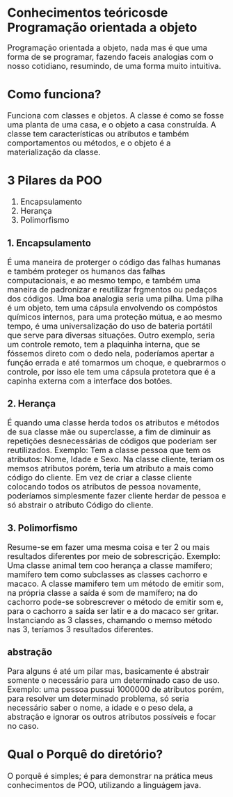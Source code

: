 
# Conhecimentos teóricosde Programação orientada a objeto
<font size='4'>
Programação orientada a objeto, nada mas é que uma forma de se programar, fazendo faceis analogias com o nosso cotidiano, resumindo, de uma forma muito intuitiva.

## Como funciona?

Funciona com classes e objetos. A classe é como se fosse uma planta de uma casa, e o objeto a casa construída. A classe tem características ou atributos e também comportamentos ou métodos, e o objeto é a materialização da classe.

## 3 Pilares da POO

 

1. Encapsulamento 
2. Herança 
3. Polimorfismo

### 1. Encapsulamento

É uma maneira de proterger o código das falhas humanas e também proteger os humanos das falhas computacionais, e ao mesmo tempo, e também uma maneira de padronizar e reutilizar frgmentos ou pedaços dos códigos. Uma boa analogia seria uma pilha. Uma pilha é um objeto, tem uma cápsula envolvendo os compóstos químicos internos, para uma proteção mútua, e ao mesmo tempo, é uma universalização do uso de bateria portátil que serve para diversas situações. Outro exemplo, seria um controle remoto, tem a plaquinha interna, que se fóssemos direto com o dedo nela, poderíamos apertar a função errada e até tomarmos um choque, e quebrarmos o controle, por isso ele tem uma cápsula protetora que é a capinha externa com a interface dos botões.

### 2. Herança

É quando uma classe herda todos os atributos e métodos de sua classe mãe ou superclasse, a fim de diminuir as repetições desnecessárias de códigos que poderiam ser reutilizados. Exemplo: Tem a classe pessoa que tem os atributos: Nome, Idade e Sexo. Na classe cliente, teriam os memsos atributos porém, teria um atributo a mais como  código do cliente. Em vez de criar a classe cliente colocando todos os atributos de pessoa novamente, poderíamos simplesmente fazer cliente herdar de pessoa e só abstrair o atributo Código do cliente.

### 3. Polimorfismo

Resume-se em fazer uma mesma coisa e ter 2 ou  mais resultados diferentes por meio de sobrescrição. Exemplo: Uma classe animal tem coo herança a classe mamífero; mamífero tem como subclasses as classes cachorro e macaco. A classe mamifero tem um método de emitir som, na própria classe a saída é som de mamífero; na do cachorro pode-se sobrescrever o método de emitir som e, para o cachorro a saída ser latir e a do macaco ser gritar. Instanciando as 3 classes, chamando o memso método nas 3, teríamos 3 resultados diferentes.

### abstração

Para alguns é até um pilar mas, basicamente é abstrair somente o necessário para um determinado caso de uso. Exemplo: uma pessoa pussui 1000000 de atributos porém, para resolver um determinado problema, só seria necessário saber o nome, a idade e o peso dela, a abstração e ignorar os outros atributos possíveis e focar no caso.


## Qual o Porquê do diretório?

O porquê é simples; é para demonstrar na prática meus conhecimentos de POO, utilizando a linguágem java.

</font>